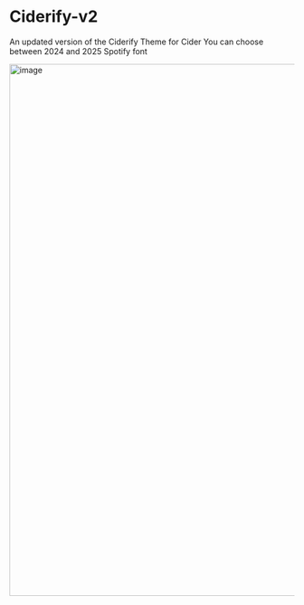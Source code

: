 # Ciderify-v2
An updated version of the Ciderify Theme for Cider
You can choose between 2024 and 2025 Spotify font

<img width="1636" height="941" alt="image" src="https://github.com/user-attachments/assets/9e392b88-f8fe-4e6d-88da-1e6b15138e57" />

